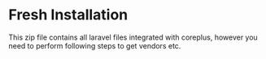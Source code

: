 # Fresh Installation

This zip file contains all laravel files integrated with coreplus, however you need to perform following steps to get vendors etc.

